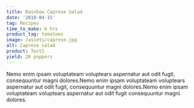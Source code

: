 ```yaml
---
title: Rainbow Caprese Salad
date: '2018-04-15'
tag: Recipes
time_to_make: 6 hrs
product_tag: tomatoes
image: /assets/caprese.jpg
alt: Caprese salad
product: Test1
yield: 20 poppers
---
```


Nemo enim ipsam voluptateam voluptears aspernatur aut odit fugit, consequuntur magni dolores.Nemo enim ipsam voluptateam<!-- end --> voluptears aspernatur aut odit fugit, consequuntur magni dolores.Nemo enim ipsam voluptateam voluptears aspernatur aut odit fugit consequuntur magni dolores.
